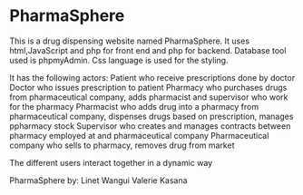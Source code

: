 # PharmaSphere
This is a drug dispensing website named PharmaSphere. It uses html,JavaScript and php for front end and php for backend. Database tool used is phpmyAdmin. Css language is used for the styling.

It has the following actors:
Patient who receive prescriptions done by doctor
Doctor who issues prescription to patient
Pharmacy who purchases drugs from pharmaceutical company, adds pharmacist and supervisor who work for the pharmacy
Pharmacist who adds drug into a pharmacy from pharmaceutical company, dispenses drugs based on prescription, manages ppharmacy stock
Supervisor who creates and manages contracts between pharmacy employed at and pharmaceutical company
Pharmaceutical company who sells to pharmacy, removes drug from market

The different users interact together in a dynamic way

PharmaSphere by:
Linet Wangui
Valerie Kasana
